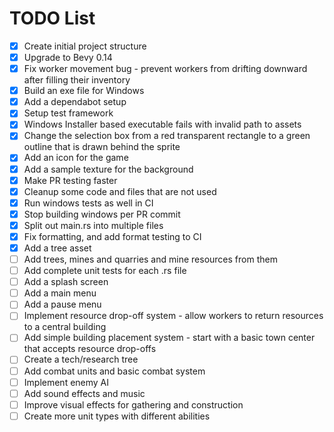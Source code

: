 # TODO List

- [x] Create initial project structure
- [x] Upgrade to Bevy 0.14
- [x] Fix worker movement bug - prevent workers from drifting downward after filling their inventory
- [x] Build an exe file for Windows
- [x] Add a dependabot setup
- [x] Setup test framework
- [x] Windows Installer based executable fails with invalid path to assets
- [x] Change the selection box from a red transparent rectangle to a green outline that is drawn behind the sprite
- [x] Add an icon for the game
- [x] Add a sample texture for the background
- [x] Make PR testing faster
- [x] Cleanup some code and files that are not used
- [x] Run windows tests as well in CI
- [x] Stop building windows per PR commit
- [x] Split out main.rs into multiple files
- [x] Fix formatting, and add format testing to CI
- [x] Add a tree asset
- [ ] Add trees, mines and quarries and mine resources from them
- [ ] Add complete unit tests for each .rs file
- [ ] Add a splash screen
- [ ] Add a main menu
- [ ] Add a pause menu
- [ ] Implement resource drop-off system - allow workers to return resources to a central building
- [ ] Add simple building placement system - start with a basic town center that accepts resource drop-offs
- [ ] Create a tech/research tree
- [ ] Add combat units and basic combat system
- [ ] Implement enemy AI
- [ ] Add sound effects and music
- [ ] Improve visual effects for gathering and construction
- [ ] Create more unit types with different abilities
